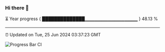 ### Hi there 👋

⏳ Year progress { ██████████████▁▁▁▁▁▁▁▁▁▁▁▁▁▁▁▁ } 48.13 %

---

⏰ Updated on Tue, 25 Jun 2024 03:37:23 GMT

![Progress Bar CI](https://github.com/IshwaranRudhara/GIT-ACTION/workflows/Progress%20Bar%20CI/badge.svg)
